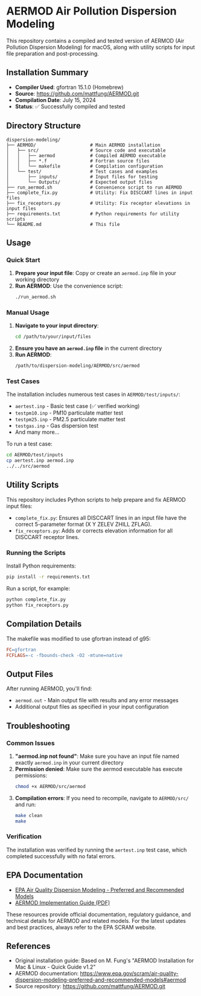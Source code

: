 # AERMOD Air Pollution Dispersion Modeling

This repository contains a compiled and tested version of AERMOD (Air Pollution Dispersion Modeling) for macOS, along with utility scripts for input file preparation and post-processing.

## Installation Summary

- **Compiler Used**: gfortran 15.1.0 (Homebrew)
- **Source**: https://github.com/mattfung/AERMOD.git
- **Compilation Date**: July 15, 2024
- **Status**: ✅ Successfully compiled and tested

## Directory Structure

```
dispersion-modeling/
├── AERMOD/                    # Main AERMOD installation
│   ├── src/                   # Source code and executable
│   │   ├── aermod             # Compiled AERMOD executable
│   │   ├── *.f                # Fortran source files
│   │   └── makefile           # Compilation configuration
│   └── test/                  # Test cases and examples
│       ├── inputs/            # Input files for testing
│       └── Outputs/           # Expected output files
├── run_aermod.sh              # Convenience script to run AERMOD
├── complete_fix.py            # Utility: Fix DISCCART lines in input files
├── fix_receptors.py           # Utility: Fix receptor elevations in input files
├── requirements.txt           # Python requirements for utility scripts
└── README.md                  # This file
```

## Usage

### Quick Start

1. **Prepare your input file**: Copy or create an `aermod.inp` file in your working directory
2. **Run AERMOD**: Use the convenience script:
   ```bash
   ./run_aermod.sh
   ```

### Manual Usage

1. **Navigate to your input directory**:
   ```bash
   cd /path/to/your/input/files
   ```
2. **Ensure you have an `aermod.inp` file** in the current directory
3. **Run AERMOD**:
   ```bash
   /path/to/dispersion-modeling/AERMOD/src/aermod
   ```

### Test Cases

The installation includes numerous test cases in `AERMOD/test/inputs/`:
- `aertest.inp` - Basic test case (✅ verified working)
- `testpm10.inp` - PM10 particulate matter test
- `testpm25.inp` - PM2.5 particulate matter test
- `testgas.inp` - Gas dispersion test
- And many more...

To run a test case:
```bash
cd AERMOD/test/inputs
cp aertest.inp aermod.inp
../../src/aermod
```

## Utility Scripts

This repository includes Python scripts to help prepare and fix AERMOD input files:

- `complete_fix.py`: Ensures all DISCCART lines in an input file have the correct 5-parameter format (X Y ZELEV ZHILL ZFLAG).
- `fix_receptors.py`: Adds or corrects elevation information for all DISCCART receptor lines.

### Running the Scripts

Install Python requirements:
```bash
pip install -r requirements.txt
```

Run a script, for example:
```bash
python complete_fix.py
python fix_receptors.py
```

## Compilation Details

The makefile was modified to use gfortran instead of g95:

```makefile
FC=gfortran
FCFLAGS=-c -fbounds-check -O2 -mtune=native
```

## Output Files

After running AERMOD, you'll find:
- `aermod.out` - Main output file with results and any error messages
- Additional output files as specified in your input configuration

## Troubleshooting

### Common Issues

1. **"aermod.inp not found"**: Make sure you have an input file named exactly `aermod.inp` in your current directory
2. **Permission denied**: Make sure the aermod executable has execute permissions:
   ```bash
   chmod +x AERMOD/src/aermod
   ```
3. **Compilation errors**: If you need to recompile, navigate to `AERMOD/src/` and run:
   ```bash
   make clean
   make
   ```

### Verification

The installation was verified by running the `aertest.inp` test case, which completed successfully with no fatal errors.

## EPA Documentation

- [EPA Air Quality Dispersion Modeling - Preferred and Recommended Models](https://www.epa.gov/scram/air-quality-dispersion-modeling-preferred-and-recommended-models)
- [AERMOD Implementation Guide (PDF)](https://gaftp.epa.gov/Air/aqmg/SCRAM/models/preferred/aermod/aermod_implementation_guide.pdf)

These resources provide official documentation, regulatory guidance, and technical details for AERMOD and related models. For the latest updates and best practices, always refer to the EPA SCRAM website.

## References

- Original installation guide: Based on M. Fung's "AERMOD Installation for Mac & Linux - Quick Guide v1.2"
- AERMOD documentation: https://www.epa.gov/scram/air-quality-dispersion-modeling-preferred-and-recommended-models#aermod
- Source repository: https://github.com/mattfung/AERMOD.git 